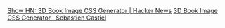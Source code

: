 
[Show HN: 3D Book Image CSS Generator | Hacker News](https://news.ycombinator.com/item?id=23896856)
[3D Book Image CSS Generator · Sebastien Castiel](https://scastiel.dev/3dbook)
